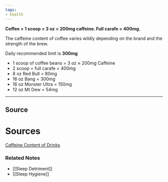 ```yaml
---
tags:
- health
---
```

**Coffee > 1 scoop = 3 oz = 200mg caffeine. Full carafe = 400mg.**

The caffeine content of coffee varies wildly depending on the brand and the strength of the brew. 

Daily recommended limit is **300mg**

- 1 scoop of coffee beans = 3 oz ≈ 200mg Caffeine
- 2 scoop = full carafe = 400mg
- 8 oz Red Bull = 80mg
- 16 oz Bang = 300mg
- 16 oz Monster Ultra = 150mg
- 12 oz Mt Dew = 54mg

---

## Source


# Sources

[Caffeine Content of Drinks](https://www.caffeineinformer.com/the-caffeine-database)

### Related Notes
- [[Sleep Detriment]] 
- [[Sleep Hygiene]]